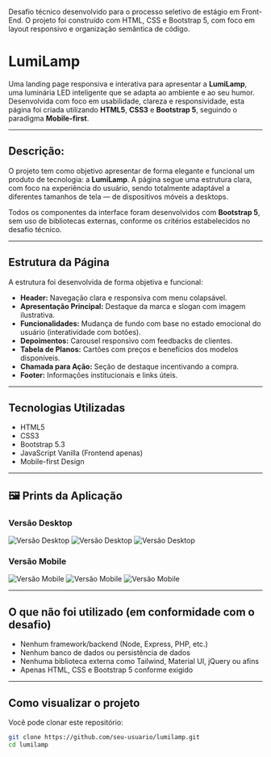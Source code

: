 Desafio técnico desenvolvido para o processo seletivo de estágio em Front-End. O projeto foi construído com HTML, CSS e Bootstrap 5, com foco em layout responsivo e organização semântica de código.

# LumiLamp

Uma landing page responsiva e interativa para apresentar a **LumiLamp**, uma luminária LED inteligente que se adapta ao ambiente e ao seu humor. Desenvolvida com foco em usabilidade, clareza e responsividade, esta página foi criada utilizando **HTML5**, **CSS3** e **Bootstrap 5**, seguindo o paradigma **Mobile-first**.

---

## Descrição:

O projeto tem como objetivo apresentar de forma elegante e funcional um produto de tecnologia: a **LumiLamp**. A página segue uma estrutura clara, com foco na experiência do usuário, sendo totalmente adaptável a diferentes tamanhos de tela — de dispositivos móveis a desktops.

Todos os componentes da interface foram desenvolvidos com **Bootstrap 5**, sem uso de bibliotecas externas, conforme os critérios estabelecidos no desafio técnico.

---

## Estrutura da Página

A estrutura foi desenvolvida de forma objetiva e funcional:

- **Header:** Navegação clara e responsiva com menu colapsável.
- **Apresentação Principal:** Destaque da marca e slogan com imagem ilustrativa.
- **Funcionalidades:** Mudança de fundo com base no estado emocional do usuário (interatividade com botões).
- **Depoimentos:** Carousel responsivo com feedbacks de clientes.
- **Tabela de Planos:** Cartões com preços e benefícios dos modelos disponíveis.
- **Chamada para Ação:** Seção de destaque incentivando a compra.
- **Footer:** Informações institucionais e links úteis.

---

## Tecnologias Utilizadas

- HTML5
- CSS3
- Bootstrap 5.3
- JavaScript Vanilla (Frontend apenas)
- Mobile-first Design

---

## 🖼️ Prints da Aplicação

### Versão Desktop

![Versão Desktop](./assets/images/img1.png)
![Versão Desktop](./assets/images/img2.png)
![Versão Desktop](./assets/images/img3.png)

### Versão Mobile

![Versão Mobile](./assets/images/img4.png)
![Versão Mobile](./assets/images/img5.png)
![Versão Mobile](./assets/images/img6.png)

---

## O que não foi utilizado (em conformidade com o desafio)

- Nenhum framework/backend (Node, Express, PHP, etc.)
- Nenhum banco de dados ou persistência de dados
- Nenhuma biblioteca externa como Tailwind, Material UI, jQuery ou afins
- Apenas HTML, CSS e Bootstrap 5 conforme exigido

---

## Como visualizar o projeto

Você pode clonar este repositório:

```bash
git clone https://github.com/seu-usuario/lumilamp.git
cd lumilamp


